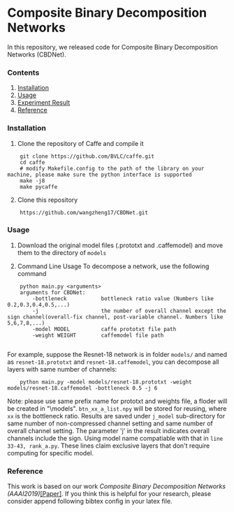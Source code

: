 # Composite Binary Decomposition Networks
In this repository, we released code for Composite Binary Decomposition Networks (CBDNet).

### Contents
1. [Installation](#installation)
2. [Usage](#channel-pruning) 
3. [Experiment Result](#experiment-results) 
4. [Reference](#reference)

### Installation
1. Clone the repository of Caffe and compile it
```Shell
    git clone https://github.com/BVLC/caffe.git
    cd caffe
    # modify Makefile.config to the path of the library on your machine, please make sure the python interface is supported
    make -j8
    make pycaffe
```
2. Clone this repository 
```Shell
    https://github.com/wangzheng17/CBDNet.git
```
    
### Usage  
1. Download the original model files (.prototxt and .caffemodel) and move them to the directory of `models`

2. Command Line Usage
To decompose a network, use the following command
```Shell
    python main.py <arguments>
    arguments for CBDNet:
        -bottleneck           bottleneck ratio value (Numbers like 0.2,0.3,0.4,0.5,...)
        -j                    the number of overall channel except the sign channel(overall-fix channel, post-variable channel. Numbers like 5,6,7,8,...)
        -model MODEL          caffe prototxt file path
        -weight WEIGHT        caffemodel file path


```

For example, suppose the Resnet-18 network is in folder `models/` and named as `resnet-18.prototxt` and `resnet-18.caffemodel`, you can decompose all layers with same number of channels:
```Shell
    python main.py -model models/resnet-18.prototxt -weight models/resnet-18.caffemodel -bottleneck 0.5 -j 6
```

Note: please use same prefix name for prototxt and weights file, a floder will be created in "\models\". `btn_xx_a_list.npy` will be stored for reusing, where `xx` is the bottleneck ratio. Results are saved under `j_model` sub-directory for same number of non-compressed channel setting and same number of overall channel setting. The parameter 'j' in the result indicates overall channels include the sign.
Using model name compatiable with that in `line 33-43, rank_a.py`. These lines claim exclusive layers that don't require computing for specific model.

### Reference

This work is based on our work *Composite Binary Decomposition Networks (AAAI2019)*[[Paper]](https://arxiv.org/pdf/1811.06668.pdf). If you think this is helpful for your research, please consider append following bibtex config in your latex file.

```Latex
```

